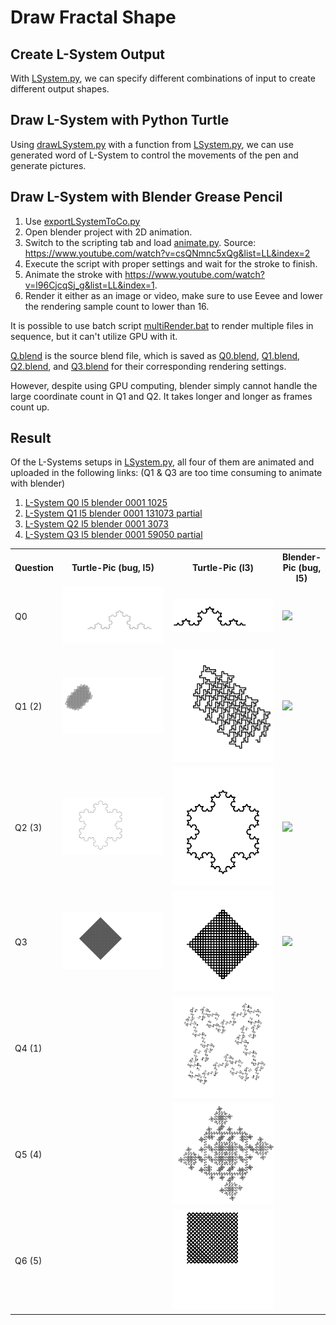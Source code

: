 # Draw Fractal Shape

## Create L-System Output

With [LSystem.py](https://github.com/belongtothenight/CF_Code/blob/main/src/LSystem/python/LSystem.py), we can specify different combinations of input to create different output shapes.

## Draw L-System with Python Turtle

Using [drawLSystem.py](https://github.com/belongtothenight/CF_Code/blob/main/src/LSystem/python/drawLSystem.py) with a function from [LSystem.py](https://github.com/belongtothenight/CF_Code/blob/main/src/LSystem/python/LSystem.py), we can use generated word of L-System to control the movements of the pen and generate pictures.

## Draw L-System with Blender Grease Pencil

1. Use [exportLSystemToCo.py](https://github.com/belongtothenight/CF_Code/blob/main/src/LSystem/python/exportLSystemToCo.py)
2. Open blender project with 2D animation.
3. Switch to the scripting tab and load [animate.py](https://github.com/belongtothenight/CF_Code/blob/main/src/LSystem/python/animate.py). Source: <https://www.youtube.com/watch?v=csQNmnc5xQg&list=LL&index=2>
4. Execute the script with proper settings and wait for the stroke to finish.
5. Animate the stroke with <https://www.youtube.com/watch?v=l96CjcqSj_g&list=LL&index=1>.
6. Render it either as an image or video, make sure to use Eevee and lower the rendering sample count to lower than 16.

It is possible to use batch script [multiRender.bat](https://github.com/belongtothenight/CF_Code/blob/main/src/LSystem/python/multiRender.bat) to render multiple files in sequence, but it can't utilize GPU with it.

[Q.blend](https://github.com/belongtothenight/CF_Code/blob/main/src/LSystem/python/Q.blend) is the source blend file, which is saved as [Q0.blend](https://github.com/belongtothenight/CF_Code/blob/main/src/LSystem/python/Q0.blend), [Q1.blend](https://github.com/belongtothenight/CF_Code/blob/main/src/LSystem/python/Q1.blend), [Q2.blend](https://github.com/belongtothenight/CF_Code/blob/main/src/LSystem/python/Q2.blend), and [Q3.blend](https://github.com/belongtothenight/CF_Code/blob/main/src/LSystem/python/Q3.blend) for their corresponding rendering settings.

However, despite using GPU computing, blender simply cannot handle the large coordinate count in Q1 and Q2. It takes longer and longer as frames count up.

## Result

Of the L-Systems setups in [LSystem.py](https://github.com/belongtothenight/CF_Code/blob/main/src/LSystem/python/LSystem.py), all four of them are animated and uploaded in the following links: (Q1 & Q3 are too time consuming to animate with blender)

1. [L-System Q0 l5 blender 0001 1025](https://youtu.be/Ytb8o1PvdPo)
2. [L-System Q1 l5 blender 0001 131073 partial](https://www.youtube.com/watch?v=xImK8u8pUbk)
3. [L-System Q2 l5 blender 0001 3073](https://www.youtube.com/watch?v=S1v0_jaVa5U)
4. [L-System Q3 l5 blender 0001 59050 partial](https://www.youtube.com/watch?v=POXbev50OmA)

<table>
    <tr>
        <th>Question</th>
        <th>Turtle-Pic (bug, l5)</th>
        <th>Turtle-Pic (l3)</th>
        <th>Blender-Pic (bug, l5)</th>
    </tr>
    <tr>
        <td>Q0</td>
        <td width="50%"><img src="pic/Q0_l5_turtle.png"></td>
        <td width="50%"><img src="pic/Q0.png"></td>
        <td width="100%"><img src="pic/Q0_l5_blender_1025.png"></td>
    </tr>
    <tr>
        <td>Q1 (2)</td>
        <td width="50%"><img src="pic/Q1_l5_turtle.png"></td>
        <td width="50%"><img src="pic/Q1.png"></td>
        <td width="100%"><img src="pic/Q1_l5_blender_131073.png"></td>
    </tr>
    <tr>
        <td>Q2 (3)</td>
        <td width="50%"><img src="pic/Q2_l5_turtle.png" alt="Q2_turtle"></td>
        <td width="50%"><img src="pic/Q2.png"></td>
        <td width="100%"><img src="pic/Q2_l5_blender_3073.png"></td>
    </tr>
    <tr>
        <td>Q3</td>
        <td width="50%"><img src="pic/Q3_l5_turtle.png"></td>
        <td width="50%"><img src="pic/Q3.png"></td>
        <td width="100%"><img src="pic/Q3_l5_blender_59050.png"></td>
    </tr>
    <tr>
        <td>Q4 (1)</td>
        <td width="50%"></td>
        <td width="50%"><img src="pic/Q4.png"></td>
        <td width="100%"></td>
    </tr>
    <tr>
        <td>Q5 (4)</td>
        <td width="50%"></td>
        <td width="50%"><img src="pic/Q5.png"></td>
        <td width="100%"></td>
    </tr>
    <tr>
        <td>Q6 (5)</td>
        <td width="50%"></td>
        <td width="50%"><img src="pic/Q6.png"></td>
        <td width="100%"></td>
    </tr>
</table>